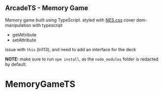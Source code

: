 ## ArcadeTS - Memory Game

Memory game built using TypeScript.
styled with [NES.css](https://nostalgic-css.github.io/NES.css/)
cover dom-manipulation with typescript

- getAttribute
- setAttribute

issue with `this` (ln113), and need to add an interface for the deck

**NOTE:** make sure to run `npm install`, as the `node_modules` folder is redacted by default.
# MemoryGameTS
